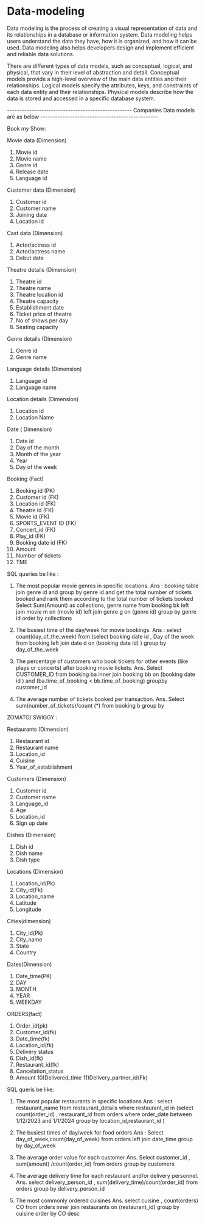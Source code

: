 # Data-modeling

Data modeling is the process of creating a visual representation of data and its relationships in a database or information system. Data modeling helps users understand the data they have, how it is organized, and how it can be used. Data modeling also helps developers design and implement efficient and reliable data solutions.

There are different types of data models, such as conceptual, logical, and physical, that vary in their level of abstraction and detail. Conceptual models provide a high-level overview of the main data entities and their relationships. Logical models specify the attributes, keys, and constraints of each data entity and their relationships. Physical models describe how the data is stored and accessed in a specific database system.


--------------------------------------------------- Companies Data models are as below ------------------------------------------------

Book my Show:

Movie data (Dimension)
1)	Movie id
2)	Movie name
3)	Genre id 
4)	Release date
5)	Language id
   
Customer data (Dimension)
1)	Customer id
2)	Customer name
3)	Joining date
4)	Location id
   
Cast data (Dimension)
1)	Actor/actress id
2)	Actor/actress name
3)	Debut date
   
Theatre details (Dimension)
1)	Theatre id
2)	Theatre name
3)	Theatre location id 
4)	Theatre capacity
5)	Establishment date
6)	Ticket price of theatre
7)	No of shows per day
8)	Seating capacity
   
Genre details (Dimension)
1)	Genre id
2)	Genre name
   
Language details (Dimension)
1)	Language id
2)	Language name
   
Location details (Dimension)
1)	Location id
2)	Location Name
   
Date ( Dimension)
1)	Date id
2)	Day of the month
3)	Month of the year 
4)	Year
5)	Day of the week
   
Booking (Fact)
1)	Booking id (PK)
2)	Customer id (FK)
3)	Location id (FK)
4)	Theatre id (FK)
5)	Movie id (FK)
6)	SPORTS_EVENT ID (FK)
7)	Concert_id (FK)
8)	Play_id (FK)
9)	Booking date id (FK)
10)	Amount 
11)	Number of tickets
12)	TME

SQL queries be like :

1.	The most popular movie genres in specific locations.
Ans :  booking table join genre id and group by genre id and get the total number of tickets booked  and rank them according to the total number of tickets booked 
Select Sum(Amount) as collections, genre name from booking bk left join movie m on (movie id) left join genre g on (genre id) group by genre id  order by collections
2.	The busiest time of the day/week for movie bookings.
Ans : select count(day_of_the_week)  from (select booking date id , Day of the week from booking left join date d on (booking date id) ) group by day_of_the_week

3.	The percentage of customers who book tickets for other events (like plays or concerts) after booking movie tickets.
Ans. Select CUSTOMER_ID from booking ba inner join booking bb on (booking date id ) and (ba.time_of_booking < bb.time_of_booking) groupby customer_id

4.	The average number of tickets booked per transaction.
Ans. Select sum(number_of_tickets)/count (*) from booking b group by 


ZOMATO/ SWIGGY :

Restaurants (Dimension)
1)	Restaurant id
2)	Restaurant name
3)	Location_id
4)	Cuisine
5)	Year_of_establishment
   
Customers (Dimension)
1)	Customer id
2)	Customer name
3)	Language_id
4)	Age
5)	Location_id
6)	Sign up date
   
Dishes (Dimension)
1)	Dish id
2)	Dish name
3)	Dish type
   
Locations (Dimension)
1)	Location_id(Pk)
2)	City_id(Fk)
3)	Location_name
4)	Latitude
5)	Longitude
   
Cities(dimension)
1)	City_id(Pk)
2)	City_name
3)	State
4)	Country
   
Dates(Dimension)
1)	Date_time(PK)
2)	DAY
3)	MONTH
4)	YEAR
5)	WEEKDAY
   
ORDERS(fact)
1)	Order_id(pk)
2)	Customer_id(fk)
3)	Date_time(fk)
4)	Location_id(fk)
5)	Delivery status
6)	Dish_id(fk)
7)	Restaurant_id(fk)
8)	Cancelation_status
9)	Amount
10)Delivered_time
11)Delivery_partner_id(Fk)


SQL  queris be like:

1)	The most popular restaurants in specific locations
Ans : select restaurant_name from restaurant_details where restaurant_id in (select count(order_id) , restaurant_id from orders where order_date between 1/12/2023 and 1/1/2024 group by location_id,restaurant_id  )

2)	The busiest times of day/week for food orders
       Ans : Select day_of_week,count(day_of_week) from orders  left join date_time group by day_of_week

3)	  The average order value for each customer
Ans.  Select  customer_id , sum(amount) /count(order_id) from orders group by customers 

4)	The average delivery time for each restaurant and/or delivery personnel.
Ans. select delivery_person_id , sum(delivery_time)/count(order_id) from orders group by delivery_person_id 

5)	The most commonly ordered cuisines
Ans. select cuisine , count(orders) CO from orders inner join restaurants on (restaurant_id) group by cuisine order by CO desc
